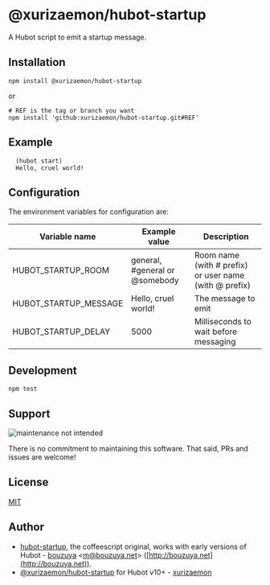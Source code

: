 # @xurizaemon/hubot-startup

A Hubot script to emit a startup message.

## Installation

    npm install @xurizaemon/hubot-startup

or

    # REF is the tag or branch you want
    npm install 'github:xurizaemon/hubot-startup.git#REF'

## Example

      (hubot start)
      Hello, cruel world!

## Configuration

The environment variables for configuration are:

| Variable name | Example value                  | Description                                            |
|--|--------------------------------|--------------------------------------------------------|
| HUBOT_STARTUP_ROOM | general, #general or @somebody | Room name (with # prefix) or user name (with @ prefix) |
| HUBOT_STARTUP_MESSAGE | Hello, cruel world! | The message to emit |
| HUBOT_STARTUP_DELAY | 5000 | Milliseconds to wait before messaging |

## Development

`npm test`

## Support

![maintenance not intended](https://unmaintained.tech)

There is no commitment to maintaining this software. That said, PRs and issues are welcome!

## License

[MIT](LICENSE)

## Author

- [hubot-startup](https://github.com/bouzuya/hubot-startup), the coffeescript original, works with early versions of Hubot - [bouzuya](https://github.com/bouzuya) &lt;[m@bouzuya.net](mailto:m@bouzuya.net)&gt; ([http://bouzuya.net](http://bouzuya.net)).
- [@xurizaemon/hubot-startup](https://github.com/xurizaemon/hubot-startup) for Hubot v10+ - [xurizaemon](https://chris.bur.gs)
